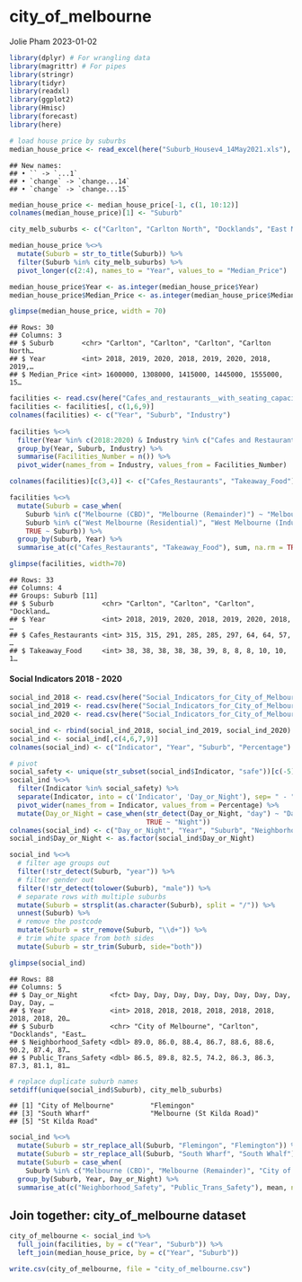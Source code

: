 city_of_melbourne
================
Jolie Pham
2023-01-02

``` r
library(dplyr) # For wrangling data
library(magrittr) # For pipes 
library(stringr)
library(tidyr)
library(readxl)
library(ggplot2)
library(Hmisc)
library(forecast)
library(here)
```

``` r
# load house price by suburbs
median_house_price <- read_excel(here("Suburb_Housev4_14May2021.xls"), skip=1)
```

    ## New names:
    ## • `` -> `...1`
    ## • `change` -> `change...14`
    ## • `change` -> `change...15`

``` r
median_house_price <- median_house_price[-1, c(1, 10:12)]
colnames(median_house_price)[1] <- "Suburb"

city_melb_suburbs <- c("Carlton", "Carlton North", "Docklands", "East Melbourne", "Flemington", "Fishermans Bend", "Jolimont", "Kensington", "Melbourne", "North Melbourne", "Parkville", "Port Melbourne", "Southbank", "South Whalf", "South Yarra", "West Melbourne")

median_house_price %<>% 
  mutate(Suburb = str_to_title(Suburb)) %>%
  filter(Suburb %in% city_melb_suburbs) %>%
  pivot_longer(c(2:4), names_to = "Year", values_to = "Median_Price")

median_house_price$Year <- as.integer(median_house_price$Year)
median_house_price$Median_Price <- as.integer(median_house_price$Median_Price)

glimpse(median_house_price, width = 70)
```

    ## Rows: 30
    ## Columns: 3
    ## $ Suburb       <chr> "Carlton", "Carlton", "Carlton", "Carlton North…
    ## $ Year         <int> 2018, 2019, 2020, 2018, 2019, 2020, 2018, 2019,…
    ## $ Median_Price <int> 1600000, 1308000, 1415000, 1445000, 1555000, 15…

``` r
facilities <- read.csv(here("Cafes_and_restaurants__with_seating_capacity.csv"))
facilities <- facilities[, c(1,6,9)]
colnames(facilities) <- c("Year", "Suburb", "Industry")
  
facilities %<>%
  filter(Year %in% c(2018:2020) & Industry %in% c("Cafes and Restaurants", "Takeaway Food Services")) %>%
  group_by(Year, Suburb, Industry) %>%
  summarise(Facilities_Number = n()) %>%
  pivot_wider(names_from = Industry, values_from = Facilities_Number)

colnames(facilities)[c(3,4)] <- c("Cafes_Restaurants", "Takeaway_Food")

facilities %<>%
  mutate(Suburb = case_when(
    Suburb %in% c("Melbourne (CBD)", "Melbourne (Remainder)") ~ "Melbourne",
    Suburb %in% c("West Melbourne (Residential)", "West Melbourne (Industrial)") ~ "West Melbourne",
    TRUE ~ Suburb)) %>%
  group_by(Suburb, Year) %>%
  summarise_at(c("Cafes_Restaurants", "Takeaway_Food"), sum, na.rm = TRUE)

glimpse(facilities, width=70)
```

    ## Rows: 33
    ## Columns: 4
    ## Groups: Suburb [11]
    ## $ Suburb            <chr> "Carlton", "Carlton", "Carlton", "Dockland…
    ## $ Year              <int> 2018, 2019, 2020, 2018, 2019, 2020, 2018, …
    ## $ Cafes_Restaurants <int> 315, 315, 291, 285, 285, 297, 64, 64, 57, …
    ## $ Takeaway_Food     <int> 38, 38, 38, 38, 38, 39, 8, 8, 8, 10, 10, 1…

#### Social Indicators 2018 - 2020

``` r
social_ind_2018 <- read.csv(here("Social_Indicators_for_City_of_Melbourne_Residents_2018.csv"))
social_ind_2019 <- read.csv(here("Social_Indicators_for_City_of_Melbourne_Residents_2019.csv"))
social_ind_2020 <- read.csv(here("Social_Indicators_for_City_of_Melbourne_Residents_2020.csv"))

social_ind <- rbind(social_ind_2018, social_ind_2019, social_ind_2020)
social_ind <- social_ind[,c(4,6,7,9)]
colnames(social_ind) <- c("Indicator", "Year", "Suburb", "Percentage")
```

``` r
# pivot 
social_safety <- unique(str_subset(social_ind$Indicator, "safe"))[c(-5)]
social_ind %<>%
  filter(Indicator %in% social_safety) %>%
  separate(Indicator, into = c('Indicator', 'Day_or_Night'), sep= " - ") %>%
  pivot_wider(names_from = Indicator, values_from = Percentage) %>%
  mutate(Day_or_Night = case_when(str_detect(Day_or_Night, "day") ~ "Day",
                                  TRUE ~ "Night"))
colnames(social_ind) <- c("Day_or_Night", "Year", "Suburb", "Neighborhood_Safety", "Public_Trans_Safety" )
social_ind$Day_or_Night <- as.factor(social_ind$Day_or_Night)
```

``` r
social_ind %<>%
  # filter age groups out
  filter(!str_detect(Suburb, "year")) %>%
  # filter gender out
  filter(!str_detect(tolower(Suburb), "male")) %>%
  # separate rows with multiple suburbs
  mutate(Suburb = strsplit(as.character(Suburb), split = "/")) %>%
  unnest(Suburb) %>%
  # remove the postcode
  mutate(Suburb = str_remove(Suburb, "\\d+")) %>%
  # trim white space from both sides
  mutate(Suburb = str_trim(Suburb, side="both"))

glimpse(social_ind)
```

    ## Rows: 88
    ## Columns: 5
    ## $ Day_or_Night        <fct> Day, Day, Day, Day, Day, Day, Day, Day, Day, Day, …
    ## $ Year                <int> 2018, 2018, 2018, 2018, 2018, 2018, 2018, 2018, 20…
    ## $ Suburb              <chr> "City of Melbourne", "Carlton", "Docklands", "East…
    ## $ Neighborhood_Safety <dbl> 89.0, 86.0, 88.4, 86.7, 88.6, 88.6, 90.2, 87.4, 87…
    ## $ Public_Trans_Safety <dbl> 86.5, 89.8, 82.5, 74.2, 86.3, 86.3, 87.3, 81.1, 81…

``` r
# replace duplicate suburb names
setdiff(unique(social_ind$Suburb), city_melb_suburbs)
```

    ## [1] "City of Melbourne"         "Flemingon"                
    ## [3] "South Wharf"               "Melbourne (St Kilda Road)"
    ## [5] "St Kilda Road"

``` r
social_ind %<>%
  mutate(Suburb = str_replace_all(Suburb, "Flemingon", "Flemington")) %>%
  mutate(Suburb = str_replace_all(Suburb, "South Wharf", "South Whalf")) %>%
  mutate(Suburb = case_when(
    Suburb %in% c("Melbourne (CBD)", "Melbourne (Remainder)", "City of Melbourne", "Melbourne (St Kilda Road)", "St Kilda Road") ~ "Melbourne", TRUE ~ Suburb)) %>%
  group_by(Suburb, Year, Day_or_Night) %>%
  summarise_at(c("Neighborhood_Safety", "Public_Trans_Safety"), mean, na.rm = TRUE)
```

## Join together: city_of_melbourne dataset

``` r
city_of_melbourne <- social_ind %>%
  full_join(facilities, by = c("Year", "Suburb")) %>%
  left_join(median_house_price, by = c("Year", "Suburb"))

write.csv(city_of_melbourne, file = "city_of_melbourne.csv")
```
